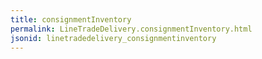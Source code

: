 ```yaml
---
title: consignmentInventory
permalink: LineTradeDelivery.consignmentInventory.html
jsonid: linetradedelivery_consignmentinventory
---
```


